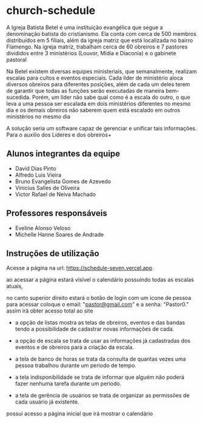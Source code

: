 # church-schedule

A Igreja Batista Betel é uma instituição evangélica que segue a denominação batista do
cristianismo. Ela conta com cerca de 500 membros distribuídos em 5 filiais, além da igreja
matriz que está localizada no bairro Flamengo. Na igreja matriz, trabalham cerca de 60
obreiros e 7 pastores divididos entre 3 ministérios (Louvor, Mídia e Diaconia) e o gabinete
pastoral

Na Betel existem diversas equipes ministeriais, que semanalmente, realizam escalas para
cultos e eventos especiais. Cada líder de ministério aloca diversos obreiros para diferentes
posições, além de cada um deles terem de garantir que todas as funções serão executadas de
maneira bem-sucedida. Porém, um líder não sabe qual como é a escala do outro, o que leva a
uma pessoa ser escalada em dois ministérios diferentes no mesmo dia e os demais obreiros
não saberem quem está escalado em outros ministérios no mesmo dia

A solução seria um software capaz de gerenciar e unificar tais informações. Para o auxilio 
dos Líderes e dos obreiros+


## Alunos integrantes da equipe

* David Dias Pinto
* Alfredo Luis Vieira
* Bruno Evangelista Gomes de Azevedo
* Vinicius Salles de Oliveira
* Victor Rafael de Neiva Machado


## Professores responsáveis

* Eveline Alonso Veloso
* Michelle Hanne Soares de Andrade

## Instruções de utilização

Acesse a página na url: https://schedule-seven.vercel.app

ao acessar a página estará visível o calendário possuindo todas as escalas atuais, 

no canto superior direito estará o botão de login com um icone de pessoa
para acessar coloque o email: "pastor@gmail.com" e a senha: "Pastor0." assim irá obter acesso total ao site

* a opção de listas mostra as telas de obreiros, eventos e das bandas tendo a possibilidade de cadastrar novas informações de cada.

* a opção de escala se trata de usar as informações já cadastradas dos eventos e de obreiros para a criação da escala.

* a tela de banco de horas se trata da consulta de quantas vezes uma pessoa trabalhou durante um periodo de tempo.

* a tela indisponibilidade se trata de informar que alguém não poderá fazer nenhuma tarefa durante um periodo.

* a tela de gerência de usuários se trata de organizar as permissões de cada usuário já existente.

possui acesso a página inicial que irá mostrar o calendário

